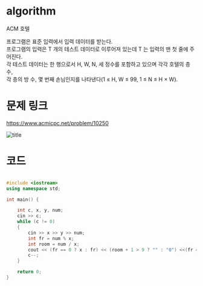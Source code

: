 ﻿# algorithm 
ACM 호텔  
  
프로그램은 표준 입력에서 입력 데이터를 받는다.  
 프로그램의 입력은 T 개의 테스트 데이터로 이루어져 있는데 T 는 입력의 맨 첫 줄에 주어진다.   
각 테스트 데이터는 한 행으로서 H, W, N, 세 정수를 포함하고 있으며 각각 호텔의 층 수,   
각 층의 방 수, 몇 번째 손님인지를 나타낸다(1 ≤ H, W ≤ 99, 1 ≤ N ≤ H × W).   

# 문제 링크    
https://www.acmicpc.net/problem/10250


![title](https://github.com/jungmin3834/algorithm/blob/master/image/10250.png)

# 코드

```cpp

#include <iostream>
using namespace std;

int main() {

	int c, x, y, num;
	cin >> c;
	while (c != 0)
	{
		cin >> x >> y >> num;
		int fr = num % x;
		int room = num / x;
		cout << (fr == 0 ? x : fr) << (room + 1 > 9 ? "" : "0") <<(fr == 0 ? room : room + 1) << endl;
		c--;
	}

	return 0;
}

```

